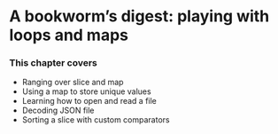 # A bookworm’s digest: playing with loops and maps
### This chapter covers
- Ranging over slice and map
- Using a map to store unique values
- Learning how to open and read a file
- Decoding JSON file
- Sorting a slice with custom comparators
